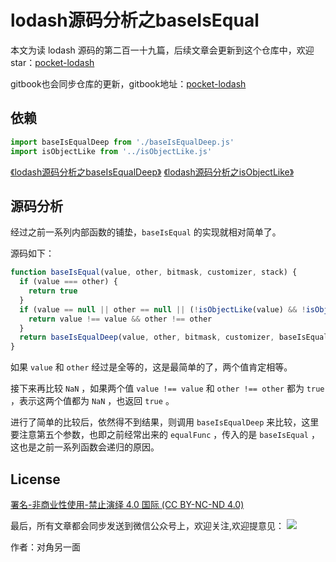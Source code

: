 # lodash源码分析之baseIsEqual

本文为读 lodash 源码的第二百一十九篇，后续文章会更新到这个仓库中，欢迎 star：[pocket-lodash](https://github.com/yeyuqiudeng/pocket-lodash)

gitbook也会同步仓库的更新，gitbook地址：[pocket-lodash](https://www.gitbook.com/book/yeyuqiudeng/pocket-lodash/details)

## 依赖

```javascript
import baseIsEqualDeep from './baseIsEqualDeep.js'
import isObjectLike from '../isObjectLike.js'
```

[《lodash源码分析之baseIsEqualDeep》](./baseIsEqualDeep.md)
[《lodash源码分析之isObjectLike》](./isObjectLike.md)

## 源码分析

经过之前一系列内部函数的铺垫，`baseIsEqual` 的实现就相对简单了。

源码如下：

```javascript
function baseIsEqual(value, other, bitmask, customizer, stack) {
  if (value === other) {
    return true
  }
  if (value == null || other == null || (!isObjectLike(value) && !isObjectLike(other))) {
    return value !== value && other !== other
  }
  return baseIsEqualDeep(value, other, bitmask, customizer, baseIsEqual, stack)
}
```

如果 `value` 和 `other` 经过是全等的，这是最简单的了，两个值肯定相等。

接下来再比较 `NaN` ，如果两个值 `value !== value` 和 `other !== other` 都为 `true` ，表示这两个值都为 `NaN` ，也返回 `true` 。

进行了简单的比较后，依然得不到结果，则调用 `baseIsEqualDeep` 来比较，这里要注意第五个参数，也即之前经常出来的 `equalFunc` ，传入的是 `baseIsEqual` ，这也是之前一系列函数会递归的原因。


## License

[署名-非商业性使用-禁止演绎 4.0 国际 (CC BY-NC-ND 4.0)](http://creativecommons.org/licenses/by-nc-nd/4.0/)

最后，所有文章都会同步发送到微信公众号上，欢迎关注,欢迎提意见：  ![](https://raw.githubusercontent.com/yeyuqiudeng/resource/master/images/qrcode_front-end-article.jpg) 

作者：对角另一面 